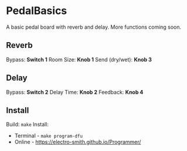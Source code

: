 # PedalBasics

A basic pedal board with reverb and delay. More functions coming soon.

## Reverb
Bypass: **Switch 1**
Room Size: **Knob 1**
Send (dry/wet): **Knob 3**

## Delay
Bypass: **Switch 2**
Delay Time: **Knob 2**
Feedback: **Knob 4**

## Install
Build: `make`
Install:
* Terminal - `make program-dfu`
* Online - https://electro-smith.github.io/Programmer/